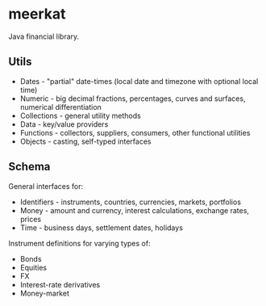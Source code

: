 # meerkat
Java financial library.

## Utils

* Dates - "partial" date-times (local date and timezone with optional local time)
* Numeric - big decimal fractions, percentages, curves and surfaces, numerical differentiation
* Collections - general utility methods
* Data - key/value providers
* Functions - collectors, suppliers, consumers, other functional utilities
* Objects - casting, self-typed interfaces

## Schema

General interfaces for:
* Identifiers - instruments, countries, currencies, markets, portfolios
* Money - amount and currency, interest calculations, exchange rates, prices
* Time - business days, settlement dates, holidays

Instrument definitions for varying types of:
* Bonds
* Equities
* FX
* Interest-rate derivatives
* Money-market
